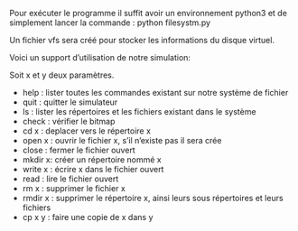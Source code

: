 
Pour exécuter le programme il suffit avoir un environnement python3 et de simplement lancer la commande : python filesystm.py  

Un fichier vfs sera créé pour stocker les informations du disque virtuel.

Voici un support d’utilisation de notre simulation:

Soit x et y deux paramètres.

*	help : lister toutes les commandes existant sur notre système de fichier 
*	quit : quitter le simulateur  
* ls : lister les répertoires et les fichiers existant dans le système 
*	check : vérifier le bitmap
*	cd x : deplacer vers le répertoire  x 
*	open x : ouvrir le fichier x, s’il n’existe pas il sera crée 
*	close : fermer le fichier ouvert 
*	mkdir x: créer un répertoire nommé x
*	write x : écrire x dans le fichier ouvert
*	read : lire le fichier ouvert
*	rm x : supprimer le fichier x
*	rmdir x : supprimer le répertoire x, ainsi leurs sous répertoires et leurs fichiers 
*	cp x y : faire une copie de x dans y

